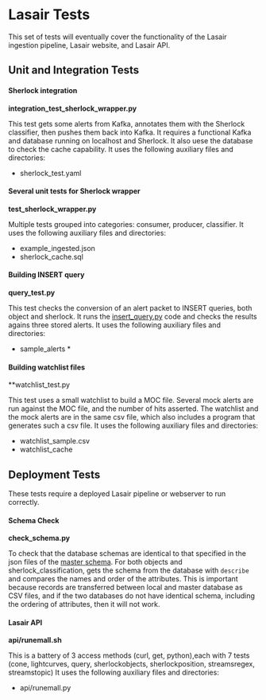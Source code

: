 # Lasair Tests

This set of tests will eventually cover the functionality of the 
Lasair ingestion pipeline, Lasair website, and Lasair API.

## Unit and Integration Tests

#### Sherlock integration
**integration_test_sherlock_wrapper.py**

This test gets some alerts from Kafka, annotates them with the Sherlock classifier,
then pushes them back into Kafka. It requires a functional Kafka and database
running on localhost and Sherlock. 
It also uese the database to check the cache capability.
It uses the following auxiliary files and directories:
* sherlock_test.yaml

#### Several unit tests for Sherlock wrapper
**test_sherlock_wrapper.py**

Multiple tests grouped into categories: consumer, producer, classifier.
It uses the following auxiliary files and directories:

* example_ingested.json
* sherlock_cache.sql

#### Building INSERT query
**query_test.py**

This test checks the conversion of an alert packet to INSERT queries, both object and sherlock.
It runs the [insert_query.py](https://github.com/lsst-uk/lasair-lsst/blob/master/filter/insert_query.py) code and checks the results agains three stored alerts.
It uses the following auxiliary files and directories:
* sample_alerts *

#### Building watchlist files
**watchlist_test.py

This test uses a small watchlist to build a MOC file. Several mock alerts are run against 
the MOC file, and the number of hits asserted. The watchlist and the mock alerts are
in the same csv file, which also includes a program that generates such a csv file.
It uses the following auxiliary files and directories:
* watchlist_sample.csv
* watchlist_cache

## Deployment Tests
These tests require a deployed Lasair pipeline or webserver to run correctly.

#### Schema Check
**check_schema.py**

To check that the database schemas are identical to that specified in the json files of the [master schema](https://github.com/lsst-uk/lasair-lsst/tree/master/utility/schema). For both 
objects and sherlock_classification, gets the schema from the database with `describe` and compares
the names and order of the attributes. This is important because records are transferred between
local and master database as CSV files, and if the two databases do not have identical schema, 
including the ordering of attributes, then it will not work.

#### Lasair API
**api/runemall.sh**

This is a battery of 3 access methods (curl, get, python),each with 7 tests 
(cone, lightcurves, query, sherlockobjects, sherlockposition, streamsregex, streamstopic)
It uses the following auxiliary files and directories:

* api/runemall.py
